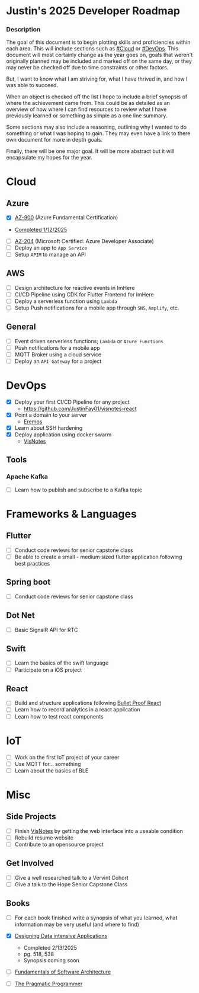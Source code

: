 # Justin's 2025 Developer Roadmap

### Description

The goal of this document is to begin plotting skills and proficiencies within each area. This will include sections such as [#Cloud](#Cloud) or [#DevOps](#DevOps). This document will most certainly change as the year goes on, goals that weren't originally planned may be included and marked off on the same day, or they may never be checked off due to time constraints or other factors.

But, I want to know what I am striving for, what I have thrived in, and how I was able to succeed.

When an object is checked off the list I hope to include a brief synopsis of where the achievement came from. This could be as detailed as an overview of how where I can find resources to review what I have previously learned or something as simple as a one line summary.

Some sections may also include a reasoning, outlining why I wanted to do something or what I was hoping to gain. They may even have a link to there own document for more in depth goals.

Finally, there will be one major goal. It will be more abstract but it will encapsulate my hopes for the year.

# Cloud

## Azure

- [x] [AZ-900](https://learn.microsoft.com/en-us/credentials/certifications/azure-fundamentals/?practice-assessment-type=certification) (Azure Fundamental Certification)
- [Completed 1/12/2025](https://learn.microsoft.com/api/credentials/share/en-us/JustinFay-4586/F83DCBC1E469856A?sharingId=7467A5E55FB6CB67)
- [ ] [AZ-204](https://learn.microsoft.com/en-us/credentials/certifications/azure-developer/?practice-assessment-type=certification) (Microsoft Certified: Azure Developer Associate)
- [ ] Deploy an app to `App Service`
- [ ] Setup `APIM` to manage an API

## AWS

- [ ] Design architecture for reactive events in ImHere
- [ ] CI/CD Pipeline using CDK for Flutter Frontend for ImHere
- [ ] Deploy a serverless function using `Lambda`
- [ ] Setup Push notifications for a mobile app through `SNS`, `Amplify`, etc.

## General

- [ ] Event driven serverless functions; `Lambda` or `Azure Functions`
- [ ] Push notifications for a mobile app
- [ ] MQTT Broker using a cloud service
- [ ] Deploy an `API Gateway` for a project

# DevOps

- [x] Deploy your first CI/CD Pipeline for any project
  - https://github.com/JustinFay01/visnotes-react
- [x] Point a domain to your server
  - [Eremos](https://eremos.cloud)
- [x] Learn about SSH hardening
- [x] Deploy application using docker swarm
  - [VisNotes](https://github.com/VisNotes)

## Tools

### Apache Kafka

- [ ] Learn how to publish and subscribe to a Kafka topic

# Frameworks & Languages

## Flutter

- [ ] Conduct code reviews for senior capstone class
- [ ] Be able to create a small - medium sized flutter application following best practices

## Spring boot

- [ ] Conduct code reviews for senior capstone class

## Dot Net

- [ ] Basic SignalR API for RTC

## Swift

- [ ] Learn the basics of the swift language
- [ ] Participate on a iOS project

## React

- [ ] Build and structure applications following [Bullet Proof React](https://github.com/alan2207/bulletproof-react)
- [ ] Learn how to record analytics in a react application
- [ ] Learn how to test react components

# IoT 

- [ ] Work on the first IoT project of your career
- [ ] Use MQTT for... something
- [ ] Learn about the basics of BLE
 
# Misc

## Side Projects

- [ ] Finish [VisNotes](https://github.com/VisNotes) by getting the web interface into a useable condition
- [ ] Rebuild resume website
- [ ] Contribute to an opensource project

## Get Involved

- [ ] Give a well researched talk to a Vervint Cohort
- [ ] Give a talk to the Hope Senior Capstone Class

## Books

- [ ] For each book finished write a synopsis of what you learned, what information may be very useful (and where to find)

- [x] [Designing Data intensive Applications](https://www.oreilly.com/library/view/designing-data-intensive-applications/9781491903063/)
  - Completed 2/13/2025
  - pg. 518, 538
  - Synopsis coming soon
- [ ] [Fundamentals of Software Architecture](https://www.oreilly.com/library/view/fundamentals-of-software/9781492043447/)
- [ ] [The Pragmatic Programmer](https://www.amazon.com/Pragmatic-Programmer-Journeyman-Master/dp/020161622X)

